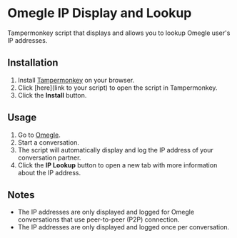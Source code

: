 # Omegle IP Display and Lookup

Tampermonkey script that displays and allows you to lookup Omegle user's IP addresses.

## Installation

1. Install [Tampermonkey](https://tampermonkey.net/) on your browser.
2. Click [here](link to your script) to open the script in Tampermonkey.
3. Click the **Install** button.

## Usage

1. Go to [Omegle](https://www.omegle.com/).
2. Start a conversation.
3. The script will automatically display and log the IP address of your conversation partner.
4. Click the **IP Lookup** button to open a new tab with more information about the IP address.

## Notes

- The IP addresses are only displayed and logged for Omegle conversations that use peer-to-peer (P2P) connection.
- The IP addresses are only displayed and logged once per conversation.
